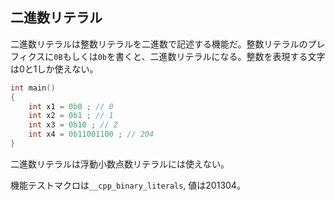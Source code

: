 ## 二進数リテラル

二進数リテラルは整数リテラルを二進数で記述する機能だ。整数リテラルのプレフィクスに`0B`もしくは`0b`を書くと、二進数リテラルになる。整数を表現する文字は0と1しか使えない。

~~~cpp
int main()
{
    int x1 = 0b0 ; // 0
    int x2 = 0b1 ; // 1
    int x3 = 0b10 ; // 2
    int x4 = 0b11001100 ; // 204
}
~~~

二進数リテラルは浮動小数点数リテラルには使えない。

機能テストマクロは`__cpp_binary_literals`, 値は201304。

